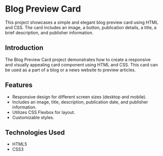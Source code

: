 # Blog Preview Card

This project showcases a simple and elegant blog preview card using HTML and CSS. The card includes an image, a button, publication details, a title, a brief description, and publisher information.


## Introduction

The Blog Preview Card project demonstrates how to create a responsive and visually appealing card component using HTML and CSS. This card can be used as a part of a blog or a news website to preview articles.

## Features

- Responsive design for different screen sizes (desktop and mobile).
- Includes an image, title, description, publication date, and publisher information.
- Utilizes CSS Flexbox for layout.
- Customizable styles.

## Technologies Used

- HTML5
- CSS3